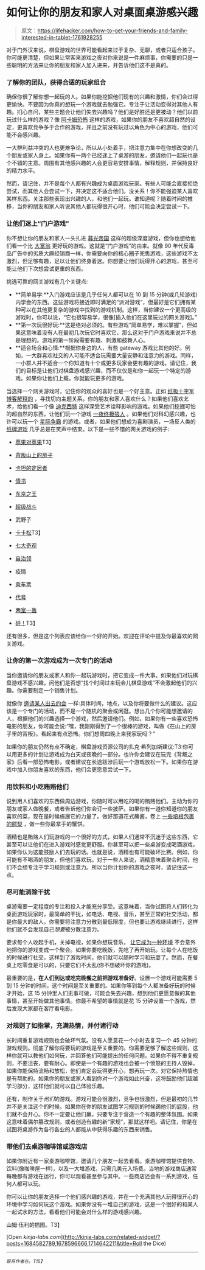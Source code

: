 # 如何让你的朋友和家人对桌面桌游感兴趣

> 原文：<https://lifehacker.com/how-to-get-your-friends-and-family-interested-in-tablet-1761928255>

对于门外汉来说，棋盘游戏的世界可能看起来过于复杂、无聊，或者只适合孩子。你可能更清楚，但如果让常客来游戏之夜对你来说是一件麻烦事，你需要的只是一些聪明的方法来让你的朋友和家人加入进来，并告诉他们这不是真的。



### **了解你的团队，获得合适的玩家组合**

确保你很了解你想一起玩的人。如果你能挖掘他们现有的兴趣和激情，你们会过得更愉快。不要因为你真的想玩一个游戏就去勉强它。专注于让活动变得对其他人有趣。扪心自问，某些主题会让他们失去兴趣吗？他们是好胜还是更被动？他们以前玩过什么样的游戏？像 [阿卡姆恐怖](https://www.fantasyflightgames.com/en/products/arkham-horror/) 这样的游戏，如果你的朋友不喜欢超自然的设定，更喜欢竞争多于合作的游戏，并且之前没有玩过以角色为中心的游戏，他们可能不会感兴趣。

一大群利益冲突的人也更难争论，所以从小处着手，把注意力集中在你想改变的几个朋友或家人身上。如果你有一两个已经迷上了桌游的朋友，邀请他们一起玩也是个不错的主意。周围有其他感兴趣的人会更容易安排事情，解释规则，并保持良好的精力水平。

然而，请记住，并不是每个人都有兴趣成为桌面游戏玩家。有些人可能会直接拒绝尝试，而其他人会尝试一下，并决定这不适合他们。没关系！你不能强迫某人喜欢某样东西。关注那些表现出兴趣的人，和他们一起玩。谁知道呢？随着时间的推移，当你的朋友和家人听说其他人都玩得很开心时，他们可能会决定尝试一下。

### **让他们迷上“门户游戏”**

你不想让你的朋友和家人一头扎进 [暮光帝国](https://www.fantasyflightgames.com/en/products/twilight-imperium-3rd-edition/) 这样的超级深度游戏，但你也想给他们看一个比 [大富翁](http://www.hasbro.com/en-us/brands/monopoly) 更好玩的游戏。这就是“门户游戏”的由来。就像 90 年代反毒品广告中的劣质大麻经销商一样，你需要向你的核心圈子兜售游戏，这些游戏不太激烈，但足够有趣，足以让他们终身着迷。你想要让他们玩得开心的游戏，甚至可能让他们下次想尝试更重的东西。

挑选可靠的网关游戏有几个关键点:

*   **简单易学:**入门游戏应该是几乎任何人都可以在 10 到 15 分钟(或几轮游戏)内学会的东西。这些游戏将接近即时满足的“派对游戏”，但最好是它们拥有某种可以在其他更复杂的游戏中找到的游戏机制。这样，当你建议一个更高级的游戏时，你可以说，“它也很容易学，很像[插入他们在这里玩过的网关游戏]。”
*   **第一次玩很好玩:**这是绝对必须的。有些游戏“简单易学，难以掌握”，但如果这意味着没有人在最初几次玩它时喜欢它，那么这对于门户游戏来说并不总是理想的。游戏的第一阶段需要有趣、刺激和鼓舞人心。
*   **适合场合和心情:**根据你身边的人，有些 gateway 游戏比其他的好。例如，一大群喜欢社交的人可能不适合玩需要大量安静和注意力的游戏。同样，一小群人并不适合一个你知道有十个或更多玩家会更有趣的游戏。请记住，我们的目标是让他们对棋盘游戏感兴趣，而不仅仅是和你一起玩一个特定的游戏。如果你让他们上瘾，你就能玩更多的游戏。

当选择一个网关游戏时，记住你的观众的喜好也是一个好主意。正如 [纸板十字军博客解释的](http://www.cardboardcrusader.com/7-unique-ways-to-convince-your-friends-to-play-board-games/) ，寻找切向主题关系。你的朋友和家人喜欢什么？如果他们喜欢艺术，给他们看一个像 [迪克西特](http://en.libellud.com/games/dixit) 这样深受艺术诠释影响的游戏。如果他们挖掘可怕的超自然的东西，让他们玩一个游戏 [一夜终极狼人](http://beziergames.com/products/one-night-ultimate-werewolf) 。如果他们对科幻感兴趣，也许可以玩一个 [星际争霸](http://www.looneylabs.com/games/star-fluxx) 的游戏。或者，如果他们想成为喜剧演员，一场反人类的 [纸牌游戏](https://cardsagainsthumanity.com/) 几乎总是在笑声中结束。以下是一些不错的网关游戏的例子:

*   [苹果对苹果](http://shop.mattel.com/family/index.jsp?categoryId=3768132)T3】
*   [背叛山上的房子](http://avalonhill.wizards.com/games/betrayal-at-house-on-the-hill)
*   [卡坦的定居者](http://www.catan.com/)
*   [情书](https://www.alderac.com/loveletter/)
*   [东京之王](http://www.iellogames.com/KingOfTokyo.html)
*   [超级战斗](https://www.superfightgame.com/)
*   武野子
*   [卡卡松](http://riograndegames.com/games.html?id=48)T3】
*   [七大奇观](http://www.rprod.com/?page=description-22)
*   [自治领](http://riograndegames.com/Game/278-Dominion)
*   疫情
*   [乘车票](https://www.daysofwonder.com/tickettoride/en/usa/)
*   [代号](http://czechgames.com/en/codenames/)

*   [两室一轰](http://tuesdayknightgames.com/tworoomsandaboom/)
*   [砰！](http://www.dvgiochi.com/catalogo/)T3】

还有很多，但是这个列表应该给你一个好的开始。欢迎在评论中提及你最喜欢的网关游戏。

### **让你的第一次游戏成为一次专门的活动**

当你邀请你的朋友或家人和你一起玩游戏时，把它变成一件大事。如果他们对玩棋盘游戏不感兴趣，问他们是否想“找个时间过来玩会儿棋盘游戏”不会激起他们的兴趣。你需要制定一个销售计划。

就像你 [邀请某人出去约会](https://lifehacker.com/the-dos-and-don-ts-of-texting-a-romantic-interest-1753671407) 一样:具体时间，地点，以及你将要做什么的建议。这应该是一个专门的活动，而不是一个随机的聚会或闲逛。想出几个你可能想邀请的人，根据他们的兴趣选择一个游戏，然后邀请他们。例如，如果你有一些喜欢恐怖电影的朋友，你可能会说:“嘿，我刚刚得到了一个很棒的游戏，叫做《在山上的房子里的背叛》。看起来有点恐怖。你们想周四晚上来我家玩吗？”

如果你的朋友仍然有点不确定，棋盘游戏资源公司的扎克·希列加斯建议:T3:你可以用更多的计划让游戏成为白天或夜晚的一部分。也许你会建议在玩完《背叛之家》后看一部恐怖电影，或者建议在长途跋涉后玩一个游戏放松一下。如果你在游戏中加入你朋友喜欢的东西，他们会更愿意尝试一下。

### **用饮料和小吃贿赂他们**

说到用人们喜欢的东西做周边游戏，你随时可以用吃的喝的贿赂他们。主动为你的朋友或家人做晚餐，或者告诉他们你会订一些披萨。如果你有一道你知道你的朋友喜欢的菜，现在是时候施展它的力量了。做好那道花式蘸酱，卷上 [一些培根包裹的鳄梨](https://lifehacker.com/your-super-lazy-guide-to-making-super-bowl-party-food-1757233544) ，做一些你最拿手的蟹饼。

酒精也是贿赂人们玩游戏的一个很好的方式，如果人们通常不沉迷于这些东西，它甚至可以让他们在进入游戏时感觉更舒服。你甚至可以把一些桌游变成喝酒游戏，如果你认为这能鼓励人们去玩的话。也就是说，酒精也有可能破坏比赛。例如，你可能有不喝酒的朋友，但他们喜欢玩。对于一些人来说，酒精意味着聚会时间，他们不会想专注于学习规则或注意力。所以当你计划你的游戏之夜时，请记住这一点。

### **尽可能消除干扰**

桌游需要一定程度的专注和投入才能充分享受。这意味着，当你试图将人们转化为桌面游戏玩家时，最简单的干扰，如电话、电视、音乐，甚至正常的社交活动，都是你最大的敌人。你需要将注意力分散到最低限度，但也要让游戏继续进行，这样他们就不会发现自己*想要*被分散注意力。

要求每个人收起手机，关掉电视，如果你想玩音乐， [让它成为一种环境](https://lifehacker.com/how-to-level-up-your-tabletop-role-playing-games-1749895415) 不会意外地把你的游戏变成一个聚会。如果你要吃晚饭，先吃了再开始玩。让每个人在吃饭的时候进行社交，这样到了游戏时间，他们就可以随时学习和玩耍了。然而，在餐桌上吃零食是可以的，只要它们不太乱(你不想破坏你的游戏)。

最重要的是，**在人们到达或吃完晚餐之前把游戏准备好**。设置一个游戏可能需要 5 到 15 分钟的时间，这个时间是至关重要的。如果你等到每个人都准备好玩的时候才开始，这 15 分钟里人们无事可做，可能会失去兴趣，想到他们更愿意做的其他事情，甚至开始做其他事情。你最不希望的事情就是花 15 分钟设置一个游戏，然后发现大家都在客厅看电影。

### **对规则了如指掌，充满热情，并付诸行动**

长时间重复游戏规则也会破坏气氛。没有人愿意花一个小时去复习一个 45 分钟的游戏规则。彻底了解你将要玩的游戏是至关重要的。你需要足够了解这些规则，这样你就可以教他们如何玩，并回答他们可能提出的任何问题。如果你不得不重复规则，不要沮丧，要有耐心。即使是一个有趣的游戏也会被一个愤怒的主持人毁掉。如果你能保持流畅和放松，他们肯定会玩得更开心，想再玩一次。对它保持热情也是有帮助的。如果你的朋友或家人看到你对一个游戏如此兴奋，这将鼓励他们超越学习部分，这样他们就可以自己体验乐趣。

还有，制作关于*他们*的游戏。游戏可能会很激烈，竞争也很激烈，但是最初的几节并不是关注这个的时候。如果你在你的朋友试图学习规则的时候踢他们的屁股，他们就不会开心。你不一定要让他们赢，只要专注于营造一个有趣的整体氛围。如果这意味着偶尔篡改规则，或者创造有趣的新“家规”，那就这样吧。请记住，你是在试图将桌游作为各行各业的人都能从中获得乐趣的东西来销售。

### **带他们去桌游咖啡馆或游戏店**

如果你附近有一家桌游咖啡馆，邀请几个朋友一起去看看。桌游咖啡馆提供食物、饮料(像咖啡屋一样)，以及一大堆游戏，只需几美元入场费。当地的游戏商店通常每晚都有游戏在运行，你可以观看甚至参与其中。一些商店还会有一系列游戏，任何人都可以玩。

你可以让你的朋友选择一个他们感兴趣的游戏，并在一个充满其他人玩得很开心的环境中学习如何玩这个游戏。如果你没有一堆自己的游戏，这是一个很好的和某人一起试水的方法，看看他们可能会对什么样的游戏感兴趣。

山姆·伍利的插图。T3】

[Open *kinja-labs.com*](http://kinja-labs.com/related-widget/?posts=1684582789,1678596666,1714642211&title=Roll the Dice)

* * *

<small>*联系作者在*</small>[<small></small>](mailto:patrick.allan@lifehacker.com)*<small>*。*T15】</small>*